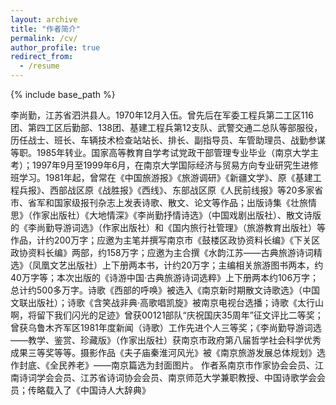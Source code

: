 ```yaml
---
layout: archive
title: "作者简介"
permalink: /cv/
author_profile: true
redirect_from:
  - /resume
---
```


{% include base_path %}

李尚勤，江苏省泗洪县人。1970年12月入伍。曾先后在军委工程兵第二工区116团、第四工区后勤部、138团、基建工程兵第12支队、武警交通二总队等部服役，历任战士、班长、车辆技术检查站站长、排长、副指导员、车管助理员、战勤参谋等职。1985年转业。国家高等教育自学考试党政干部管理专业毕业（南京大学主考）；1997年9月至1999年6月，在南京大学国际经济与贸易方向专业研究生进修班学习。1981年起，曾常在《中国旅游报》《旅游调研》《新疆文学》、原《基建工程兵报》、西部战区原《战胜报》《西线》、东部战区原《人民前线报》等20多家省市、省军和国家级报刊杂志上发表诗歌、散文、论文等作品；出版诗集《壮旅情思》（作家出版社）《大地情深》《李尚勤抒情诗选》（中国戏剧出版社）、散文诗版的《李尚勤导游词选》（作家出版社）和《国内旅行社管理》（旅游教育出版社）等作品，计约200万字；应邀为主笔并撰写南京市《鼓楼区政协资料长编》《下关区政协资料长编》两部，约158万字；应邀为主合撰《水韵江苏——古典旅游诗词精选》（凤凰文艺出版社）上下册两本书，计约20万字；主编相关旅游图书两本，约40万字等；本次出版的《诗游中国·古典旅游诗词选粹》上下册两本约106万字；总计约500多万字。诗歌《西部的呼唤》被选入《南京新时期散文诗歌选》（中国文联出版社）；诗歌《含笑战非典·高歌唱凯旋》被南京电视台选播；诗歌《太行山啊，将留下我们闪光的足迹》曾获00121部队“庆祝国庆35周年”征文评比二等奖；曾获乌鲁木齐军区1981年度新闻（诗歌）工作先进个人三等奖；《李尚勤导游词选——教学、鉴赏、珍藏版》（作家出版社）获南京市政府第八届哲学社会科学优秀成果三等奖等等。摄影作品《夫子庙秦淮河风光》被《南京旅游发展总体规划》选作封底、《全民养老》——南京篇选为封面图片。
作者系南京市作家协会会员、江南诗词学会会员、江苏省诗词协会会员、南京师范大学兼职教授、中国诗歌学会会员；传略载入了《中国诗人大辞典》
